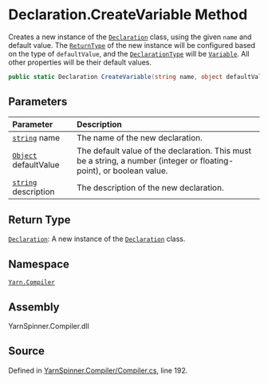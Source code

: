<!-- This file was generated by a tool. Do not edit this file by hand. -->

# Declaration.CreateVariable Method

Creates a new instance of the [`Declaration`](/api/csharp/yarn.compiler/declaration.md) class,
using the given <code data-dev-comment-type="paramref" class="paramref">name</code> and default value. The
[`ReturnType`](/api/csharp/yarn.compiler/declaration.returntype.md) of the new instance will be configured
based on the type of <code data-dev-comment-type="paramref" class="paramref">defaultValue</code>, and the
[`DeclarationType`](/api/csharp/yarn.compiler/declaration.declarationtype.md) will be [`Variable`](/api/csharp/yarn.compiler/declaration.type.variable.md). All other properties will be their
default values.


```csharp
public static Declaration CreateVariable(string name, object defaultValue, string description = null)
```

## Parameters
|Parameter|Description|
|:---|:---|
|[`string`](https://docs.microsoft.com/dotnet/api/System.String) name|The name of the new declaration.|
|[`Object`](https://docs.microsoft.com/dotnet/api/System.Object) defaultValue|The default value of the declaration. This must be a string, a number (integer or floating-point), or boolean value.|
|[`string`](https://docs.microsoft.com/dotnet/api/System.String) description|The description of the new declaration.|
## Return Type
[`Declaration`](/api/csharp/yarn.compiler/declaration.md): A new instance of the [`Declaration`](/api/csharp/yarn.compiler/declaration.md)
class.



## Namespace
[`Yarn.Compiler`](/api/csharp/yarn.compiler/README.md)

## Assembly
YarnSpinner.Compiler.dll

## Source
Defined in [YarnSpinner.Compiler/Compiler.cs](https://github.com/YarnSpinnerTool/YarnSpinner//blob/develop/YarnSpinner.Compiler/Compiler.cs#L192), line 192.
